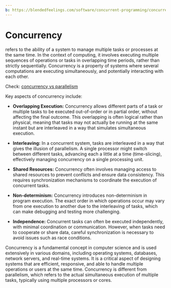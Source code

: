 ```yaml
---
b: https://blendedfeelings.com/software/concurrent-programming/concurrency.md
---
```


# Concurrency 
refers to the ability of a system to manage multiple tasks or processes at the same time. In the context of computing, it involves executing multiple sequences of operations or tasks in overlapping time periods, rather than strictly sequentially. Concurrency is a property of systems where several computations are executing simultaneously, and potentially interacting with each other.

Check: [concurrency vs parallelism](concurrency-and-parallelism.md)

Key aspects of concurrency include:

- **Overlapping Execution:** Concurrency allows different parts of a task or multiple tasks to be executed out-of-order or in partial order, without affecting the final outcome. This overlapping is often logical rather than physical, meaning that tasks may not actually be running at the same instant but are interleaved in a way that simulates simultaneous execution.

- **Interleaving:** In a concurrent system, tasks are interleaved in a way that gives the illusion of parallelism. A single processor might switch between different tasks, advancing each a little at a time (time-slicing), effectively managing concurrency on a single processing unit.

- **Shared Resources:** Concurrency often involves managing access to shared resources to prevent conflicts and ensure data consistency. This requires synchronization mechanisms to coordinate the execution of concurrent tasks.

- **Non-determinism:** Concurrency introduces non-determinism in program execution. The exact order in which operations occur may vary from one execution to another due to the interleaving of tasks, which can make debugging and testing more challenging.

- **Independence:** Concurrent tasks can often be executed independently, with minimal coordination or communication. However, when tasks need to cooperate or share data, careful synchronization is necessary to avoid issues such as race conditions.

Concurrency is a fundamental concept in computer science and is used extensively in various domains, including operating systems, databases, network servers, and real-time systems. It is a critical aspect of designing systems that are efficient, responsive, and able to handle multiple operations or users at the same time. Concurrency is different from parallelism, which refers to the actual simultaneous execution of multiple tasks, typically using multiple processors or cores.